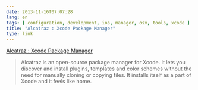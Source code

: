 ```yaml
---
date: 2013-11-16T07:07:28
lang: en
tags: [ configuration, development, ios, manager, osx, tools, xcode ]
title: "Alcatraz : Xcode Package Manager"
type: link
---
```


[Alcatraz : Xcode Package Manager](http://mneorr.github.io/Alcatraz/)

> Alcatraz is an open-source package manager for Xcode. It lets you
> discover and install plugins, templates and color schemes without the
> need for manually cloning or copying files. It installs itself as a
> part of Xcode and it feels like home.

